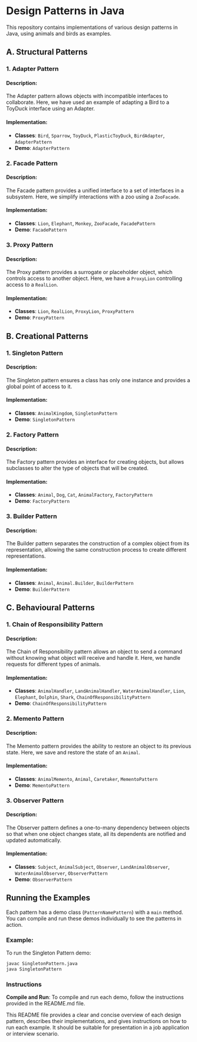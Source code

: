 # Design Patterns in Java

This repository contains implementations of various design patterns in Java, using animals and birds as examples.

## A. Structural Patterns

### 1. Adapter Pattern

#### Description:
The Adapter pattern allows objects with incompatible interfaces to collaborate. Here, we have used an example of adapting a Bird to a ToyDuck interface using an Adapter.

#### Implementation:
- **Classes**: `Bird`, `Sparrow`, `ToyDuck`, `PlasticToyDuck`, `BirdAdapter`, `AdapterPattern`
- **Demo**: `AdapterPattern`

### 2. Facade Pattern

#### Description:
The Facade pattern provides a unified interface to a set of interfaces in a subsystem. Here, we simplify interactions with a zoo using a `ZooFacade`.

#### Implementation:
- **Classes**: `Lion`, `Elephant`, `Monkey`, `ZooFacade`, `FacadePattern`
- **Demo**: `FacadePattern`

### 3. Proxy Pattern

#### Description:
The Proxy pattern provides a surrogate or placeholder object, which controls access to another object. Here, we have a `ProxyLion` controlling access to a `RealLion`.

#### Implementation:
- **Classes**: `Lion`, `RealLion`, `ProxyLion`, `ProxyPattern`
- **Demo**: `ProxyPattern`

## B. Creational Patterns

### 1. Singleton Pattern

#### Description:
The Singleton pattern ensures a class has only one instance and provides a global point of access to it.

#### Implementation:
- **Classes**: `AnimalKingdom`, `SingletonPattern`
- **Demo**: `SingletonPattern`

### 2. Factory Pattern

#### Description:
The Factory pattern provides an interface for creating objects, but allows subclasses to alter the type of objects that will be created.

#### Implementation:
- **Classes**: `Animal`, `Dog`, `Cat`, `AnimalFactory`, `FactoryPattern`
- **Demo**: `FactoryPattern`

### 3. Builder Pattern

#### Description:
The Builder pattern separates the construction of a complex object from its representation, allowing the same construction process to create different representations.

#### Implementation:
- **Classes**: `Animal`, `Animal.Builder`, `BuilderPattern`
- **Demo**: `BuilderPattern`

## C. Behavioural Patterns

### 1. Chain of Responsibility Pattern

#### Description:
The Chain of Responsibility pattern allows an object to send a command without knowing what object will receive and handle it. Here, we handle requests for different types of animals.

#### Implementation:
- **Classes**: `AnimalHandler`, `LandAnimalHandler`, `WaterAnimalHandler`, `Lion`, `Elephant`, `Dolphin`, `Shark`, `ChainOfResponsibilityPattern`
- **Demo**: `ChainOfResponsibilityPattern`

### 2. Memento Pattern

#### Description:
The Memento pattern provides the ability to restore an object to its previous state. Here, we save and restore the state of an `Animal`.

#### Implementation:
- **Classes**: `AnimalMemento`, `Animal`, `Caretaker`, `MementoPattern`
- **Demo**: `MementoPattern`

### 3. Observer Pattern

#### Description:
The Observer pattern defines a one-to-many dependency between objects so that when one object changes state, all its dependents are notified and updated automatically.

#### Implementation:
- **Classes**: `Subject`, `AnimalSubject`, `Observer`, `LandAnimalObserver`, `WaterAnimalObserver`, `ObserverPattern`
- **Demo**: `ObserverPattern`

## Running the Examples

Each pattern has a demo class (`PatternNamePattern`) with a `main` method. You can compile and run these demos individually to see the patterns in action.

### Example:
To run the Singleton Pattern demo:
```sh
javac SingletonPattern.java
java SingletonPattern
```

### Instructions

**Compile and Run**: To compile and run each demo, follow the instructions provided in the README.md file.


This README file provides a clear and concise overview of each design pattern, describes their implementations, and gives instructions on how to run each example. It should be suitable for presentation in a job application or interview scenario.
